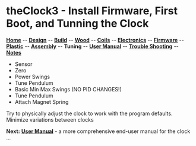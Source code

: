 # theClock3 - Install Firmware, First Boot, and Tunning the Clock

**[Home](readme.md)** --
**[Design](design.md)** --
**[Build](build.md)** --
**[Wood](wood.md)** --
**[Coils](coils.md)** --
**[Electronics](electronics.md)** --
**[Firmware](firmware.md)** --
**[Plastic](plastic.md)** --
**[Assembly](assembly.md)** --
**Tuning** --
**[User Manual](user_manual.md)** --
**[Trouble Shooting](troubles.md)** --
**[Notes](notes.md)**


- Sensor
- Zero
- Power Swings
- Tune Pendulum
- Basic Min Max Swings (NO PID CHANGES!)
- Tune Pendulum
- Attach Magnet Spring

Try to physically adjust the clock
to work with the program defaults.
Minimize variations between clocks


**Next:** [**User Manual**](user_manual.md) - a more comprehensive end-user manual for the clock ...
